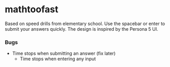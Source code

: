 # mathtoofast

Based on speed drills from elementary school. Use the spacebar or enter to submit your answers quickly. The design is inspired by the Persona 5 UI.

### Bugs

- Time stops when submitting an answer (fix later)
  - Time stops when entering any input
